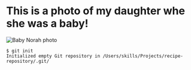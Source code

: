 # This is a photo of my daughter whe she was a baby!

![Baby Norah photo](https://user-images.githubusercontent.com/83032886/186549364-595d1937-e461-4c23-b0ec-7bfc81dbc762.jpg)

```
$ git init
Initialized empty Git repository in /Users/skills/Projects/recipe-repository/.git/
```
